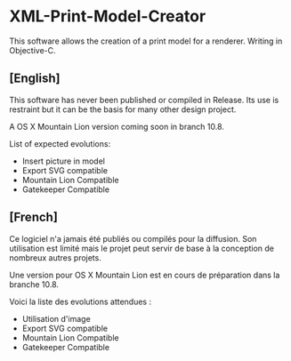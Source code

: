 XML-Print-Model-Creator
=======================

This software allows the creation of a print model for a renderer. Writing in Objective-C.

[English]
---------

This software has never been published or compiled in Release. Its use is restraint but it can be the basis for many other design project.

A OS X Mountain Lion version coming soon in branch 10.8.

List of expected evolutions:
- Insert picture in model
- Export SVG compatible
- Mountain Lion Compatible
- Gatekeeper Compatible

[French]
--------

Ce logiciel n'a jamais été publiés ou compilés pour la diffusion. Son utilisation est limité mais le projet peut servir de base à la conception de nombreux autres projets.

Une version pour OS X Mountain Lion est en cours de préparation dans la branche 10.8.

Voici la liste des evolutions attendues :
- Utilisation d'image
- Export SVG compatible
- Mountain Lion Compatible
- Gatekeeper Compatible


